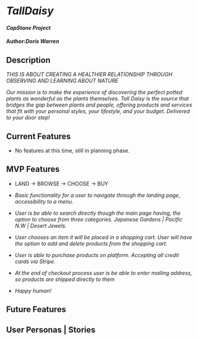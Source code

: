 # _TallDaisy_

#### _CapStone Project_

#### Author:_**Doris Warren**_

## Description

_THIS IS ABOUT CREATING A HEALTHIER RELATIONSHIP THROUGH OBSERVING AND LEARNING ABOUT NATURE_

_Our mission is to make the experience of discovering the perfect potted plants as wonderful as the plants themselves. Tall Daisy is the source that bridges the gap between plants and people, offering products and services that fit with your personal styles, your lifestyle, and your budget. Delivered to your door step!_

## Current Features

* No features at this time, still in planning phase.

## MVP Features

* LAND -> BROWSE -> CHOOSE -> BUY

* _Basic functionality for a user to navigate through the landing page, accessibility to a menu._
* _User is be able to search directly though the main page having, the option to choose from three categories. Japanese Gardens | Pacific N.W | Desert Jewels._
* _User chooses an item it will be placed in a shopping cart. User will have the option to add and delete products from the shopping cart._
* _User is able to purchase products on platform. Accepting all credit cards via Stripe._
* _At the end of checkout process user is be able to enter mailing address, so products are shipped directly to them_
* _Happy human!_

## Future Features

## User Personas | Stories

